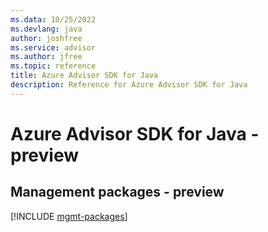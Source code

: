 ```yaml
---
ms.data: 10/25/2022
ms.devlang: java
author: joshfree
ms.service: advisor
ms.author: jfree
ms.topic: reference
title: Azure Advisor SDK for Java
description: Reference for Azure Advisor SDK for Java
---
```

# Azure Advisor SDK for Java - preview

## Management packages - preview
[!INCLUDE [mgmt-packages](advisor-mgmt-index.md)]